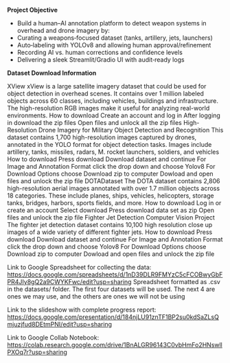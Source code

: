 **Project Objective**
- Build a human–AI annotation platform to detect weapon systems in overhead and drone imagery by:
- Curating a weapons‑focused dataset (tanks, artillery, jets, launchers)
- Auto‑labeling with YOLOv8 and allowing human approval/refinement
- Recording AI vs. human corrections and confidence levels
- Delivering a sleek Streamlit/Gradio UI with audit‑ready logs

**Dataset Download Information**

XView
xView is a large satellite imagery dataset that could be used for object detection in overhead scenes. It contains over 1 million labeled objects across 60 classes, including vehicles, buildings and infrastructure. The high-resolution RGB images make it useful for analyzing real-world environments.
How to download 
Create an account and log in
After logging in download the zip files
Open files and unlock all the zip files 
High-Resolution Drone Imagery for Military Object Detection and Recognition 
This dataset contains 1,700 high-resolution images captured by drones, annotated in the YOLO format for object detection tasks. Images include artillery, tanks, missiles, radars, M. rocket launchers, soldiers, and vehicles
How to download 
Press download 
Download dataset and continue
For Image and Annotation Format click the drop down and choose Yolov8
For Download Options choose Download zip to computer
Dowload and open files and unlock the zip file
DOTADataset
The DOTA dataset contains 2,806 high-resolution aerial images annotated with over 1.7 million objects across 18 categories. These include planes, ships, vehicles, helicopters, storage tanks, bridges, harbors, sports fields, and more.
How to download 
Log in or create an account
Select download
Press download data set as zip
Open files and unlock the zip file
Fighter Jet Detection Computer Vision Project
The fighter jet detection dataset contains 10,100 high resolution close up images of a wide variety of different fighter jets. 
How to download 
Press download 
Download dataset and continue
For Image and Annotation Format click the drop down and choose Yolov8
For Download Options choose Download zip to computer
Dowload and open files and unlock the zip file


Link to Google Spreadsheet for collecting the data: https://docs.google.com/spreadsheets/d/1nD39DLR9FMYzC5cFCOBwyGbFPR4JIy8gQ2a9CWYKFwc/edit?usp=sharing
Spreadsheet formatted as .csv in the datasets/ folder. The first four datasets will be used. The next 4 are ones we may use, and the others are ones we will not be using

Link to the slideshow with complete progress report: https://docs.google.com/presentation/d/184njLU91znTF1BP2su0kdSaZLsQmjuzjfud8DEtmPNI/edit?usp=sharing

Link to Google Collab Notebook: https://colab.research.google.com/drive/1BnALGR96143C0vbHmFo2HNswllPXOq7r?usp=sharing
